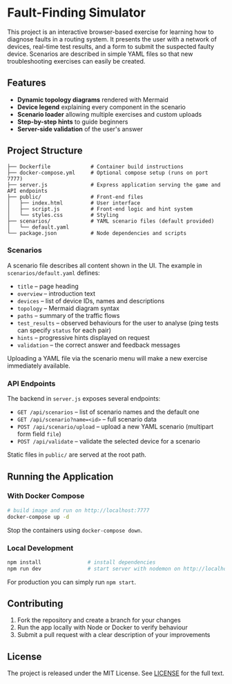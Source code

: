# Fault-Finding Simulator

This project is an interactive browser-based exercise for learning how to diagnose faults in a routing system. It presents the user with a network of devices, real-time test results, and a form to submit the suspected faulty device. Scenarios are described in simple YAML files so that new troubleshooting exercises can easily be created.

## Features

- **Dynamic topology diagrams** rendered with Mermaid
- **Device legend** explaining every component in the scenario
- **Scenario loader** allowing multiple exercises and custom uploads
- **Step-by-step hints** to guide beginners
- **Server-side validation** of the user's answer

## Project Structure

```
├── Dockerfile             # Container build instructions
├── docker-compose.yml     # Optional compose setup (runs on port 7777)
├── server.js              # Express application serving the game and API endpoints
├── public/                # Front‑end files
│   ├── index.html         # User interface
│   ├── script.js          # Front‑end logic and hint system
│   └── styles.css         # Styling
├── scenarios/             # YAML scenario files (default provided)
│   └── default.yaml
└── package.json           # Node dependencies and scripts
```

### Scenarios

A scenario file describes all content shown in the UI. The example in `scenarios/default.yaml` defines:

- `title` – page heading
- `overview` – introduction text
- `devices` – list of device IDs, names and descriptions
- `topology` – Mermaid diagram syntax
- `paths` – summary of the traffic flows
- `test_results` – observed behaviours for the user to analyse (ping tests can specify `status` for each pair)
- `hints` – progressive hints displayed on request
- `validation` – the correct answer and feedback messages

Uploading a YAML file via the scenario menu will make a new exercise immediately available.

### API Endpoints

The backend in `server.js` exposes several endpoints:

- `GET /api/scenarios` – list of scenario names and the default one
- `GET /api/scenario?name=<id>` – full scenario data
- `POST /api/scenario/upload` – upload a new YAML scenario (multipart form field `file`)
- `POST /api/validate` – validate the selected device for a scenario

Static files in `public/` are served at the root path.

## Running the Application

### With Docker Compose

```bash
# build image and run on http://localhost:7777
docker-compose up -d
```

Stop the containers using `docker-compose down`.

### Local Development

```bash
npm install               # install dependencies
npm run dev               # start server with nodemon on http://localhost:3000
```

For production you can simply run `npm start`.

## Contributing

1. Fork the repository and create a branch for your changes
2. Run the app locally with Node or Docker to verify behaviour
3. Submit a pull request with a clear description of your improvements

## License

The project is released under the MIT License. See [LICENSE](LICENSE) for the full text.


